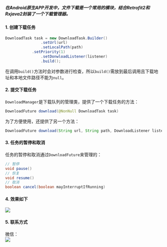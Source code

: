 ##### 在Android原生APP开发中，文件下载是一个常用的模块，结合Retrofit2和Rxjava2封装了一个下载管理器。 

#### 1. 创建下载任务  

```java
DownloadTask task = new DownloadTask.Builder()
                .setUrl(url)
                .setLocalPath(path)
	        .setPriority(1)
                .setDonwloadListener(listener)
                .build();
```
在调用`build()`方法时会对参数进行检查，所以`build()`需放到最后调用且下载地址和本地文件路径不能为`null`。  

#### 2. 提交下载任务  

`DownloadManager`是下载队列的管理类，提供了一个下载任务的方法：  

```java
DownloadFuture download(@NonNull DownloadTask task)
```
为了方便使用，还提供了另一个方法：  

```java
DownloadFuture download(String url, String path, DownloadListener listener)
```

#### 3. 任务的暂停和取消  

任务的暂停和取消通过`DownloadFuture`来管理的：  

```java
// 暂停
void pause()
// 恢复
void resume()
// 取消
boolean cancel(boolean mayInterruptIfRunning)
```

#### 4. 效果如下  

![](https://i.imgur.com/QUujPND.gif)

#### 5. 联系方式 ###  
微信：  
![](https://i.imgur.com/1wmotfT.jpg)
